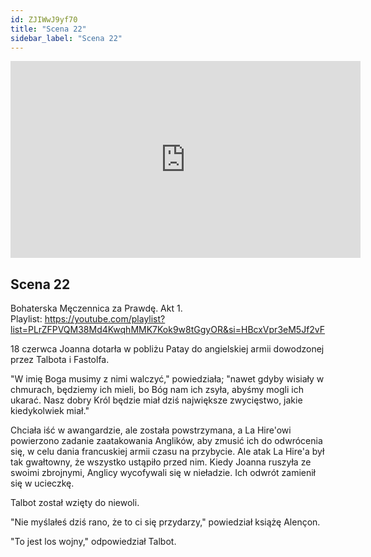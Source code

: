```yaml
---
id: ZJIWwJ9yf70
title: "Scena 22"
sidebar_label: "Scena 22"
---
```


<div class="video-float-container">
  <iframe
    width="560"
    height="315"
    src="https://www.youtube.com/embed/ZJIWwJ9yf70"
    title="YouTube video player"
    frameborder="0"
    allow="accelerometer; autoplay; clipboard-write; encrypted-media; gyroscope; picture-in-picture; web-share"
    referrerpolicy="strict-origin-when-cross-origin"
    allowfullscreen
  ></iframe>
</div>

## Scena 22

Bohaterska Męczennica za Prawdę. Akt 1.  
Playlist: https://youtube.com/playlist?list=PLrZFPVQM38Md4KwqhMMK7Kok9w8tGgyOR&si=HBcxVpr3eM5Jf2vF

18 czerwca Joanna dotarła w pobliżu Patay do angielskiej armii dowodzonej przez Talbota i Fastolfa.

"W imię Boga musimy z nimi walczyć," powiedziała; "nawet gdyby wisiały w chmurach, będziemy ich mieli, bo Bóg nam ich zsyła, abyśmy mogli ich ukarać. Nasz dobry Król będzie miał dziś największe zwycięstwo, jakie kiedykolwiek miał."

Chciała iść w awangardzie, ale została powstrzymana, a La Hire'owi powierzono zadanie zaatakowania Anglików, aby zmusić ich do odwrócenia się, w celu dania francuskiej armii czasu na przybycie. Ale atak La Hire'a był tak gwałtowny, że wszystko ustąpiło przed nim. Kiedy Joanna ruszyła ze swoimi zbrojnymi, Anglicy wycofywali się w nieładzie. Ich odwrót zamienił się w ucieczkę.

Talbot został wzięty do niewoli.

"Nie myślałeś dziś rano, że to ci się przydarzy," powiedział książę Alençon.

"To jest los wojny," odpowiedział Talbot.

